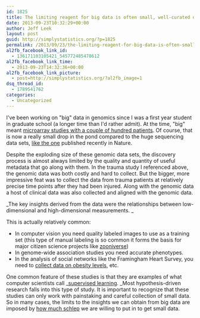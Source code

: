```yaml
---
id: 1825
title: The limiting reagent for big data is often small, well-curated data
date: 2013-09-23T10:32:29+00:00
author: Jeff Leek
layout: post
guid: http://simplystatistics.org/?p=1825
permalink: /2013/09/23/the-limiting-reagent-for-big-data-is-often-small-well-curated-data/
al2fb_facebook_link_id:
  - 136171103105421_545772485478612
al2fb_facebook_link_time:
  - 2013-09-23T14:32:36+00:00
al2fb_facebook_link_picture:
  - post=http://simplystatistics.org/?al2fb_image=1
dsq_thread_id:
  - 1789541762
categories:
  - Uncategorized
---
```

I've been working on "big" data in genomics since I was a first year student in graduate school (a longer time than I'd rather admit). At the time, "big" meant [microarray studies with a couple of hundred patients](http://genomics.princeton.edu/storeylab/trauma/). Of course, that is now a really small drop in the pond compared to the huge sequencing data sets, [like the one](http://www.nature.com/nature/journal/vaop/ncurrent/full/nature12531.html) published recently in Nature.

Despite the exploding size of these genomic data sets, the discovery process is almost always limited by the quality and quantity of useful metadata that go along with them. In the trauma study I referenced above, the genomic data was both costly and hard to collect. But the bigger, more impressive feat was to collect the data from trauma patients at relatively precise time points after they had been injured. Along with the genomic data a host of clinical data was also collected and aligned with the genomic data.

_The key insights derived from the data were the relationships between low-dimensional and high-dimensional measurements. _

This is actually relatively common:

  * In computer vision you need quality labeled images to use as a training set (this type of manual labeling is so common it forms the basis for major citizen science projects like [zooniverse](https://www.zooniverse.org/))
  * In genome-wide association studies you need accurate phenotypes.
  * In the analysis of social networks like the Framingham Heart Survey, you need to [collect data on obesity levels](http://www.nejm.org/doi/full/10.1056/NEJMsa066082), etc.

One common feature of these studies is that they are examples of what computer scientists call _[supervised learning](http://en.wikipedia.org/wiki/Supervised_learning). _Most hypothesis-driven research falls into this type of study. It is important to recognize that these studies can only work with painstaking and careful collection of small data. So in many cases, the limits to the insights we can obtain from big data are imposed by [how much schlep](http://simplystatistics.org/2012/05/28/schlep-blindness-in-statistics/) we are willing to put in to get small data.

&nbsp;

&nbsp;

&nbsp;